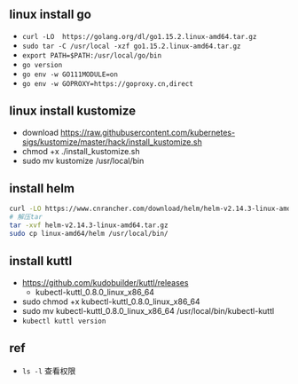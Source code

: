 
## linux install go
+ `curl -LO  https://golang.org/dl/go1.15.2.linux-amd64.tar.gz`
+ `sudo tar -C /usr/local -xzf go1.15.2.linux-amd64.tar.gz`
+ `export PATH=$PATH:/usr/local/go/bin`
+ `go version`
+ `go env -w GO111MODULE=on`
+ `go env -w GOPROXY=https://goproxy.cn,direct`

## linux install kustomize
+ download https://raw.githubusercontent.com/kubernetes-sigs/kustomize/master/hack/install_kustomize.sh
+ chmod +x ./install_kustomize.sh 
+ sudo mv kustomize /usr/local/bin

## install helm
```sh
curl -LO https://www.cnrancher.com/download/helm/helm-v2.14.3-linux-amd64.tar.gz
# 解压tar
tar -xvf helm-v2.14.3-linux-amd64.tar.gz
sudo cp linux-amd64/helm /usr/local/bin/
```

## install kuttl
+ https://github.com/kudobuilder/kuttl/releases
    + kubectl-kuttl_0.8.0_linux_x86_64
+ sudo chmod +x kubectl-kuttl_0.8.0_linux_x86_64
+ sudo mv kubectl-kuttl_0.8.0_linux_x86_64 /usr/local/bin/kubectl-kuttl
+ `kubectl kuttl version`

## ref
+ `ls -l` 查看权限